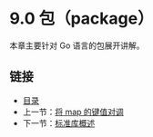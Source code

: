 # 9.0 包（package）

本章主要针对 Go 语言的包展开讲解。

## 链接

- [目录](directory.md)
- 上一节：[将 map 的键值对调](08.6.md)
- 下一节：[标准库概述](09.1.md)
